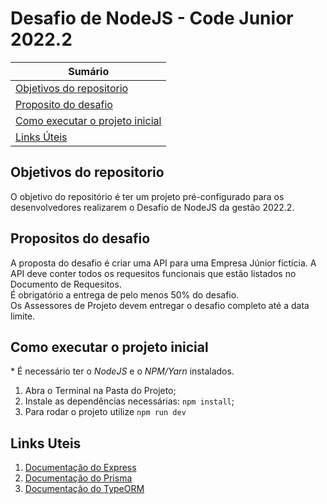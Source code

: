 # Desafio de NodeJS - Code Junior 2022.2

| **Sumário** |
|-------------|
| [Objetivos do repositorio](#objetivos-do-repositorio) |
| [Proposito do desafio](#proposito-do-desafio) |
| [Como executar o projeto inicial](#como-executar-o-projeto-inicial) |
| [Links Úteis](#links-uteis) |


## Objetivos do repositorio
O objetivo do repositório é ter um projeto pré-configurado para os desenvolvedores realizarem o Desafio de NodeJS da gestão 2022.2.

## Propositos do desafio
A proposta do desafio é criar uma API para uma Empresa Júnior fictícia. A API deve conter todos os requesitos funcionais que estão listados no Documento de Requesitos.
<br>
É obrigatório a entrega de pelo menos 50% do desafio.
<br>
Os Assessores de Projeto devem entregar o desafio completo até a data limite.
<br>


## Como executar o projeto inicial
\* É necessário ter o _NodeJS_ e o _NPM/Yarn_ instalados.
1. Abra o Terminal na Pasta do Projeto;
2. Instale as dependências necessárias: `npm install`;
4. Para rodar o projeto utilize `npm run dev`

## Links Uteis
1. [Documentação do Express](https://expressjs.com/)
2. [Documentação do Prisma](https://www.prisma.io/)
3. [Documentação do TypeORM](https://typeorm.io/)
